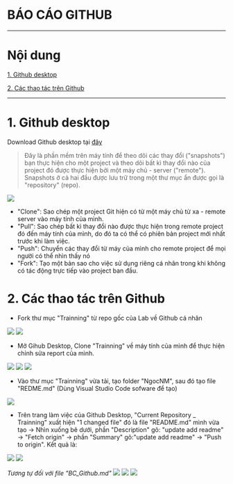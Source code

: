 # **BÁO CÁO GITHUB**

---
# **Nội dung**
[1. Github desktop](#Githubdesktop)

[2. Các thao tác trên Github](#CacthaotactrenGithub)

---
<a name="Githubdesktop"></a>
# **1. Github desktop**
Download Github desktop tại [đây](https://desktop.github.com/)

> Đây là phần mềm trên máy tính để theo dõi các thay đổi ("snapshots") bạn thực hiện cho một project và theo dõi bất kì thay đổi nào của project đó được thực hiện bởi một máy chủ - server ("remote"). Snapshots ở cả hai đầu được lưu trữ trong một thư mục ẩn được gọi là "repository" (repo).

<img src="http://2.pik.vn/201808bb766a-01d3-45dd-ac9c-9c3909becc45.jpg">

- "Clone": Sao chép một project Git hiện có từ một máy chủ từ xa - remote server vào máy tính của mình.
- "Pull": Sao chép bất kì thay đổi nào được thực hiện trong remote project đó đến máy tính của mình, do đó ta có thể có phiên bản project mới nhất trước khi làm việc.
- "Push": Chuyển các thay đổi từ máy của mình cho remote project để mọi người có thể nhìn thấy nó
- "Fork": Tạo một bản sao cho việc sử dụng riêng cá nhân trong khi không có tác động trực tiếp vào project ban đầu.

<a name="CacthaotactrenGithub"></a>
# **2. Các thao tác trên Github**
- Fork thư mục "Trainning" từ repo gốc của Lab về Github cá nhân
<img src="http://2.pik.vn/2018f862db70-a949-448a-aace-0223bdddeab2.png">
<img src="http://2.pik.vn/20189b5b266f-4916-436a-996a-6c63968a4f58.png">

- Mở Gihub Desktop, Clone "Trainning" về máy tính của mình để thực hiện chỉnh sửa report của mình.
<img src="http://2.pik.vn/2018d23939ce-4f48-4b79-9732-63c4ca90b05e.png">
<img src="http://2.pik.vn/2018cd86b741-7290-4ac0-9ac8-34079456ce41.png">
<img src="http://2.pik.vn/201835411204-8f57-498c-8396-78237bdf3fa1.png">

- Vào thư mục "Trainning" vừa tải, tạo folder "NgocNM", sau đó tạo file "REDME.md" (Dùng Visual Studio Code sofware để tạo)
<img src="http://2.pik.vn/2018c6017464-d365-4ef8-98f6-574f0f465e3a.png"> 

- Trên trang làm việc của Github Desktop, "Current Repository _ Trainning" xuất hiện "1 changed file" đó là file "README.md" mình vừa tạo -> Nhìn xuống bê dưới, phần "Description" gõ: "update add readme" -> "Fetch origin" -> phần "Summary" gõ:"update add readme" -> "Push to origin". Kết quả là:
<img src="http://2.pik.vn/2018c1e46109-efa0-4b52-9eb2-dbead16cf7fe.png">
<img src="http://2.pik.vn/2018f6318abd-ead8-41ed-a82d-852c76bde9fb.png">

*Tương tự đối với file "BC_Github.md"*
<img src="http://2.pik.vn/201818ac82c3-18a6-4f10-b794-149a56d0b272.png">
<img src="http://2.pik.vn/201833175a1b-0625-42ca-b0a2-4e87bc867a66.png">
<img src="http://2.pik.vn/2018aee54daa-d795-49a0-b7f1-9cce542d9697.png">





